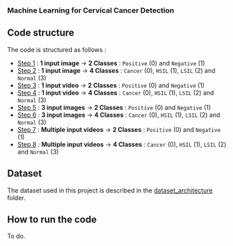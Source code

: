 ### Machine Learning for Cervical Cancer Detection

## Code structure

The code is structured as follows :
- [Step 1](Step1) : **1 input image** -> **2 Classes** : `Positive` (0) and `Negative` (1)
- [Step 2](Step2) : **1 input image** -> **4 Classes** : `Cancer` (0), `HSIL` (1), `LSIL` (2) and `Normal` (3)
- [Step 3](Step3) : **1 input video** -> **2 Classes** : `Positive` (0) and `Negative` (1)
- [Step 4](Step4) : **1 input video** -> **4 Classes** : `Cancer` (0), `HSIL` (1), `LSIL` (2) and `Normal` (3)
- [Step 5](Step5) : **3 input images** -> **2 Classes** : `Positive` (0) and `Negative` (1)
- [Step 6](Step6) : **3 input images** -> **4 Classes** : `Cancer` (0), `HSIL` (1), `LSIL` (2) and `Normal` (3)
- [Step 7](Step7) : **Multiple input videos** -> **2 Classes** : `Positive` (0) and `Negative` (1)
- [Step 8](Step8) : **Multiple input videos** -> **4 Classes** : `Cancer` (0), `HSIL` (1), `LSIL` (2) and `Normal` (3)

## Dataset

The dataset used in this project is described in the [dataset_architecture](../dataset_architecture) folder.

## How to run the code

To do.